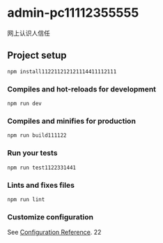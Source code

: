 # admin-pc11112355555
网上认识人信任
## Project setup
```
npm install112211212121114411112111
```

### Compiles and hot-reloads for development
```
npm run dev
```

### Compiles and minifies for production
```
npm run build111122
```

### Run your tests
```
npm run test1122331441
```

### Lints and fixes files
```
npm run lint
```

### Customize configuration
See [Configuration Reference](https://cli.vuejs.org/config/).
22